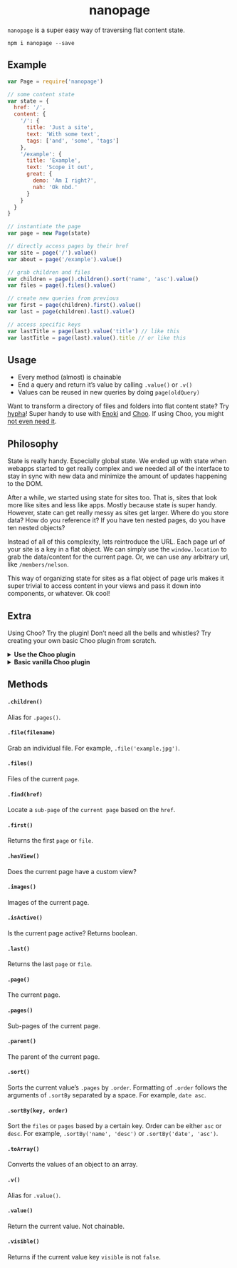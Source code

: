 <h1 align="center">nanopage</h1>

`nanopage` is a super easy way of traversing flat content state.

```
npm i nanopage --save
```

## Example

```js
var Page = require('nanopage')

// some content state
var state = {
  href: '/',
  content: {
    '/': {
      title: 'Just a site',
      text: 'With some text',
      tags: ['and', 'some', 'tags']
    },
    '/example': {
      title: 'Example',
      text: 'Scope it out',
      great: {
        demo: 'Am I right?',
        nah: 'Ok nbd.'
      }
    }
  }
}

// instantiate the page
var page = new Page(state)

// directly access pages by their href
var site = page('/').value()
var about = page('/example').value()

// grab children and files
var children = page().children().sort('name', 'asc').value()
var files = page().files().value()

// create new queries from previous
var first = page(children).first().value()
var last = page(children).last().value()

// access specific keys
var lastTitle = page(last).value('title') // like this
var lastTitle = page(last).value().title // or like this
```

## Usage

- Every method (almost) is chainable
- End a query and return it’s value by calling `.value()` or `.v()`
- Values can be reused in new queries by doing `page(oldQuery)`

Want to transform a directory of files and folders into flat content state? Try [hypha](https://github.com/jondashkyle/hypha)! Super handy to use with [Enoki](https://github.com/enokidotsite/enoki) and [Choo](https://github.com/choojs/choo). If using Choo, you might [not even need it](#extra).

## Philosophy

State is really handy. Especially global state. We ended up with state when webapps started to get really complex and we needed all of the interface to stay in sync with new data and minimize the amount of updates happening to the DOM.

After a while, we started using state for sites too. That is, sites that look more like sites and less like apps. Mostly because state is super handy. However, state can get really messy as sites get larger. Where do you store data? How do you reference it? If you have ten nested pages, do you have ten nested objects?

Instead of all of this complexity, lets reintroduce the URL. Each page url of your site is a key in a flat object. We can simply use the `window.location` to grab the data/content for the current page. Or, we can use any arbitrary url, like `/members/nelson`.

This way of organizing state for sites as a flat object of page urls makes it super trivial to access content in your views and pass it down into components, or whatever. Ok cool!

## Extra

Using Choo? Try the plugin! Don’t need all the bells and whistles? Try creating your own basic Choo plugin from scratch.

<details><summary><b>Use the Choo plugin</b></summary>

```js
var html = require('choo/html')
var choo = require('choo')
var app = choo()

app.use(require('nanopage/choo'))

app.route('*', function (state, emit) {
  return html`
    <body>${state.page().value('title')}</body>
  `
})

if (module.parent) module.exports = app
else app.mount('body')
```
</details>

<details><summary><b>Basic vanilla Choo plugin</b></summary>

```js
app.use(function (state, emitter) {
  state.page = function (key) {
    key = key || (state.href || '/')
    return state.content[key]
  }
})
```
</details>

## Methods

#### `.children()`

Alias for `.pages()`.

#### `.file(filename)`

Grab an individual file. For example, `.file('example.jpg')`.

#### `.files()`

Files of the current `page`.

#### `.find(href)`

Locate a `sub-page` of the `current page` based on the `href`.

#### `.first()`

Returns the first `page` or `file`.

#### `.hasView()`

Does the current page have a custom view?

#### `.images()`

Images of the current page.

#### `.isActive()`

Is the current page active? Returns boolean.

#### `.last()`

Returns the last `page` or `file`.

#### `.page()`

The current page.

#### `.pages()`

Sub-pages of the current page.

#### `.parent()`

The parent of the current page.

#### `.sort()`

Sorts the current value’s `.pages` by `.order`. Formatting of `.order` follows the arguments of `.sortBy` separated by a space. For example, `date asc`.

#### `.sortBy(key, order)`

Sort the `files` or `pages` based by a certain key. Order can be either `asc` or `desc`. For example, `.sortBy('name', 'desc')` or  `.sortBy('date', 'asc')`.

#### `.toArray()`

Converts the values of an object to an array.

#### `.v()`

Alias for `.value()`.

#### `.value()`

Return the current value. Not chainable.

#### `.visible()`

Returns if the current value key `visible` is not `false`.
</details>
